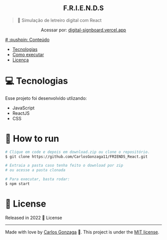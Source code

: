 <div align="center">
<h2>F.R.I.E.N.D.S</h2>
</div>   

> :rocket: Simulação de letreiro digital com React


<div align="center">
   <p>Acessar por:  <a href="https://digital-signboard.vercel.app" target="_blank">digital-signboard.vercel.app</p>  
</div> 
# :pushpin: Conteúdo

* [Tecnologias](#computer-Tecnologias)
* [Como executar](#construction_worker-how-to-run)
* [Licença](#closed_book-license)
  
# :computer: Tecnologias
Esse projeto foi desenvolvido utlizando:

* JavaScript
* ReactJS
* CSS

# :construction_worker: How to run
```bash
# Clique em code e depois em download.zip ou clone o repositório.
$ git clone https://github.com/CarlosGonzaga11/FRIENDS_React.git

# Extraia a pasta caso tenha feito o download por zip
# ou acesse a pasta clonada

# Para executar, basta rodar:
$ npm start
```

# :closed_book: License

Released in 2022 :closed_book: License

---

Made with love by [Carlos Gonzaga](https://github.com/LeoGonzaga) 🚀.
This project is under the [MIT license](./LICENSE).

